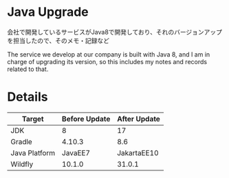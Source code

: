 # Java Upgrade
会社で開発しているサービスがJava8で開発しており、それのバージョンアップを担当したので、そのメモ・記録など  
  
The service we develop at our company is built with Java 8, and I am in charge of upgrading its version, so this includes my notes and records related to that.


# Details
| Target          | Before Update       | After Update        |
| ------------- | ---------- | ----------- |
| JDK           | 8 | 17  |
| Gradle        | 4.10.3     | 8.6       |
| Java Platform | JavaEE7    | JakartaEE10 |
| Wildfly       | 10.1.0     | 31.0.1      |

